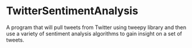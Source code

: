 # TwitterSentimentAnalysis
A program that will pull tweets from Twitter using tweepy library and then use a variety of sentiment analysis algorithms to gain insight on a set of tweets.  
